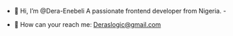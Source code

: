 - 👋 Hi, I’m @Dera-Enebeli
  A passionate frontend developer from Nigeria. -

- 📧 How can your reach me:
Deraslogic@gmail.com
<!---
Dera-Enebeli/Dera-Enebeli is a ✨ special ✨ repository because its `README.md` (this file) appears on your GitHub profile.
You can click the Preview link to take a look at your changes.
--->
